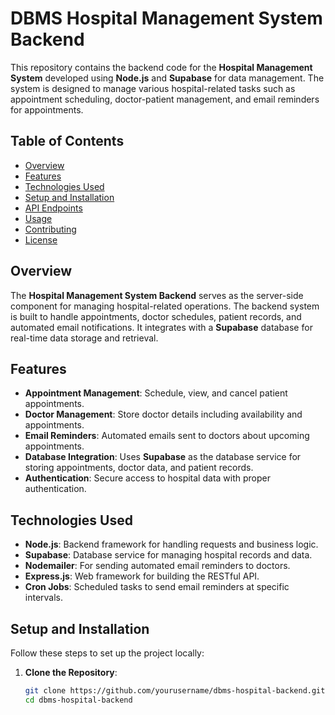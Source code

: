 # DBMS Hospital Management System Backend

This repository contains the backend code for the **Hospital Management System** developed using **Node.js** and **Supabase** for data management. The system is designed to manage various hospital-related tasks such as appointment scheduling, doctor-patient management, and email reminders for appointments.

## Table of Contents

- [Overview](#overview)
- [Features](#features)
- [Technologies Used](#technologies-used)
- [Setup and Installation](#setup-and-installation)
- [API Endpoints](#api-endpoints)
- [Usage](#usage)
- [Contributing](#contributing)
- [License](#license)

## Overview

The **Hospital Management System Backend** serves as the server-side component for managing hospital-related operations. The backend system is built to handle appointments, doctor schedules, patient records, and automated email notifications. It integrates with a **Supabase** database for real-time data storage and retrieval.

## Features

- **Appointment Management**: Schedule, view, and cancel patient appointments.
- **Doctor Management**: Store doctor details including availability and appointments.
- **Email Reminders**: Automated emails sent to doctors about upcoming appointments.
- **Database Integration**: Uses **Supabase** as the database service for storing appointments, doctor data, and patient records.
- **Authentication**: Secure access to hospital data with proper authentication.
  
## Technologies Used

- **Node.js**: Backend framework for handling requests and business logic.
- **Supabase**: Database service for managing hospital records and data.
- **Nodemailer**: For sending automated email reminders to doctors.
- **Express.js**: Web framework for building the RESTful API.
- **Cron Jobs**: Scheduled tasks to send email reminders at specific intervals.

## Setup and Installation

Follow these steps to set up the project locally:

1. **Clone the Repository**:
   ```bash
   git clone https://github.com/yourusername/dbms-hospital-backend.git
   cd dbms-hospital-backend
